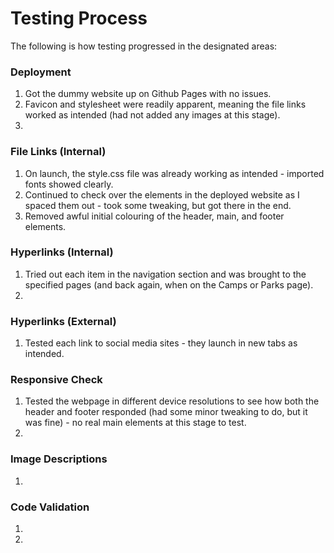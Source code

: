 # Testing Process
The following is how testing progressed in the designated areas:
### Deployment
1. Got the dummy website up on Github Pages with no issues.
2. Favicon and stylesheet were readily apparent, meaning the file links worked as intended (had not added any images at this stage).
3. 
### File Links (Internal)
1. On launch, the style.css file was already working as intended - imported fonts showed clearly.
2. Continued to check over the elements in the deployed website as I spaced them out - took some tweaking, but got there in the end.
3. Removed awful initial colouring of the header, main, and footer elements.
### Hyperlinks (Internal)
1. Tried out each item in the navigation section and was brought to the specified pages (and back again, when on the Camps or Parks page).
2. 
### Hyperlinks (External)
1. Tested each link to social media sites - they launch in new tabs as intended.
### Responsive Check
1. Tested the webpage in different device resolutions to see how both the header and footer responded (had some minor tweaking to do, but it was fine) - no real main elements at this stage to test.
2. 
### Image Descriptions
1. 
### Code Validation
1. 
2. 